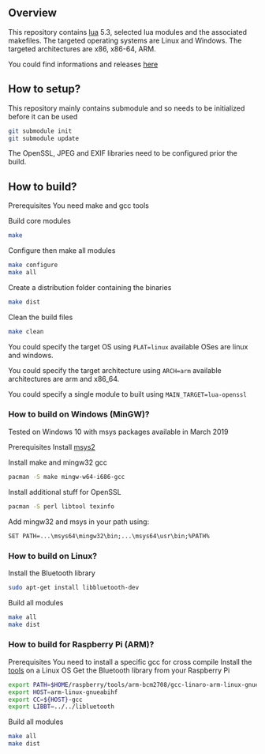 
## Overview

This repository contains [lua](http://www.lua.org/) 5.3, selected lua modules and the associated makefiles.
The targeted operating systems are Linux and Windows. The targeted architectures are x86, x86-64, ARM.

You could find informations and releases [here](javalikescript.free.fr/lua/)

## How to setup?

This repository mainly contains submodule and so needs to be initialized before it can be used

```bash
git submodule init
git submodule update
```

The OpenSSL, JPEG and EXIF libraries need to be configured prior the build.

## How to build?

Prerequisites
You need make and gcc tools

Build core modules
```bash
make
```

Configure then make all modules
```bash
make configure
make all
```

Create a distribution folder containing the binaries
```bash
make dist
```

Clean the build files
```bash
make clean
```

You could specify the target OS using `PLAT=linux` available OSes are linux and windows.

You could specify the target architecture using `ARCH=arm` available architectures are arm and x86_64.

You could specify a single module to built using `MAIN_TARGET=lua-openssl`


### How to build on Windows (MinGW)?
Tested on Windows 10 with msys packages available in March 2019

Prerequisites
Install [msys2](https://www.msys2.org/)

Install make and mingw32 gcc
```bash
pacman -S make mingw-w64-i686-gcc
```

Install additional stuff for OpenSSL
```bash
pacman -S perl libtool texinfo
```

Add mingw32 and msys in your path using:
```
SET PATH=...\msys64\mingw32\bin;...\msys64\usr\bin;%PATH%
```

### How to build on Linux?

Install the Bluetooth library

```bash
sudo apt-get install libbluetooth-dev
```

Build all modules
```bash
make all
make dist
```

### How to build for Raspberry Pi (ARM)?

Prerequisites
You need to install a specific gcc for cross compile
Install the [tools](https://github.com/raspberrypi/tools) on a Linux OS
Get the Bluetooth library from your Raspberry Pi

```bash
export PATH=$HOME/raspberry/tools/arm-bcm2708/gcc-linaro-arm-linux-gnueabihf-raspbian/bin:$PATH
export HOST=arm-linux-gnueabihf
export CC=${HOST}-gcc
export LIBBT=../../libluetooth
```

Build all modules
```bash
make all
make dist
```

